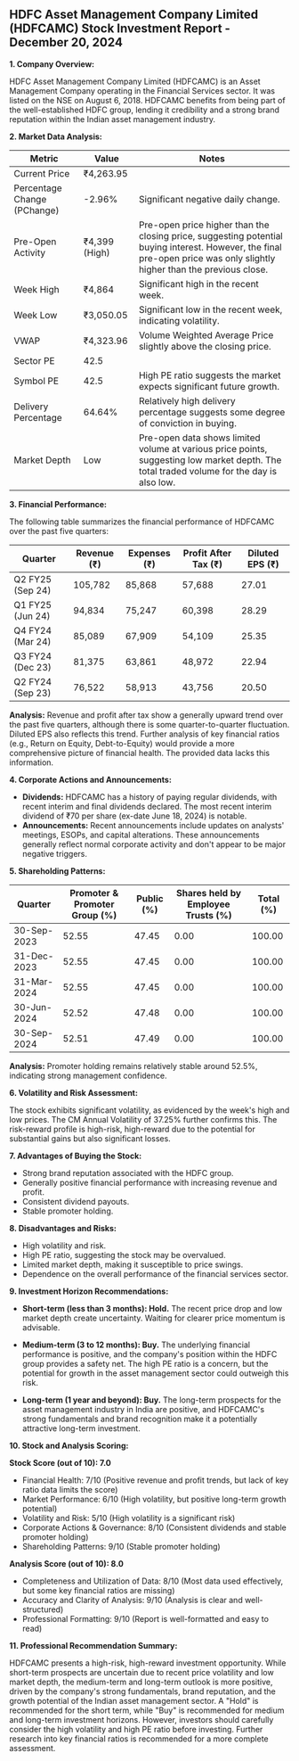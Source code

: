 ## HDFC Asset Management Company Limited (HDFCAMC) Stock Investment Report - December 20, 2024

**1. Company Overview:**

HDFC Asset Management Company Limited (HDFCAMC) is an Asset Management Company operating in the Financial Services sector.  It was listed on the NSE on August 6, 2018. HDFCAMC benefits from being part of the well-established HDFC group, lending it credibility and a strong brand reputation within the Indian asset management industry.


**2. Market Data Analysis:**

| Metric                     | Value          | Notes                                                              |
|-----------------------------|-----------------|----------------------------------------------------------------------|
| Current Price               | ₹4,263.95      |                                                                      |
| Percentage Change (PChange) | -2.96%         | Significant negative daily change.                                   |
| Pre-Open Activity          | ₹4,399 (High)   |  Pre-open price higher than the closing price, suggesting potential buying interest.  However, the final pre-open price was only slightly higher than the previous close. |
| Week High                   | ₹4,864         | Significant high in the recent week.                               |
| Week Low                    | ₹3,050.05      | Significant low in the recent week, indicating volatility.           |
| VWAP                        | ₹4,323.96      | Volume Weighted Average Price slightly above the closing price.       |
| Sector PE                   | 42.5           |                                                                      |
| Symbol PE                   | 42.5           |  High PE ratio suggests the market expects significant future growth. |
| Delivery Percentage         | 64.64%         | Relatively high delivery percentage suggests some degree of conviction in buying. |
| Market Depth                | Low             |  Pre-open data shows limited volume at various price points, suggesting low market depth.  The total traded volume for the day is also low. |


**3. Financial Performance:**

The following table summarizes the financial performance of HDFCAMC over the past five quarters:

| Quarter      | Revenue (₹) | Expenses (₹) | Profit After Tax (₹) | Diluted EPS (₹) |
|--------------|-------------|-------------|----------------------|-----------------|
| Q2 FY25 (Sep 24)| 105,782     | 85,868      | 57,688                | 27.01            |
| Q1 FY25 (Jun 24)| 94,834      | 75,247      | 60,398                | 28.29            |
| Q4 FY24 (Mar 24)| 85,089      | 67,909      | 54,109                | 25.35            |
| Q3 FY24 (Dec 23)| 81,375      | 63,861      | 48,972                | 22.94            |
| Q2 FY24 (Sep 23)| 76,522      | 58,913      | 43,756                | 20.50            |


**Analysis:** Revenue and profit after tax show a generally upward trend over the past five quarters, although there is some quarter-to-quarter fluctuation.  Diluted EPS also reflects this trend.  Further analysis of key financial ratios (e.g., Return on Equity, Debt-to-Equity) would provide a more comprehensive picture of financial health.  The provided data lacks this information.


**4. Corporate Actions and Announcements:**

* **Dividends:** HDFCAMC has a history of paying regular dividends, with recent interim and final dividends declared.  The most recent interim dividend of ₹70 per share (ex-date June 18, 2024) is notable.
* **Announcements:** Recent announcements include updates on analysts' meetings, ESOPs, and capital alterations.  These announcements generally reflect normal corporate activity and don't appear to be major negative triggers.


**5. Shareholding Patterns:**

| Quarter      | Promoter & Promoter Group (%) | Public (%) | Shares held by Employee Trusts (%) | Total (%) |
|--------------|-----------------------------|------------|---------------------------------|-----------|
| 30-Sep-2023  | 52.55                        | 47.45      | 0.00                             | 100.00    |
| 31-Dec-2023  | 52.55                        | 47.45      | 0.00                             | 100.00    |
| 31-Mar-2024  | 52.55                        | 47.45      | 0.00                             | 100.00    |
| 30-Jun-2024  | 52.52                        | 47.48      | 0.00                             | 100.00    |
| 30-Sep-2024  | 52.51                        | 47.49      | 0.00                             | 100.00    |

**Analysis:** Promoter holding remains relatively stable around 52.5%, indicating strong management confidence.


**6. Volatility and Risk Assessment:**

The stock exhibits significant volatility, as evidenced by the week's high and low prices.  The CM Annual Volatility of 37.25% further confirms this.  The risk-reward profile is high-risk, high-reward due to the potential for substantial gains but also significant losses.


**7. Advantages of Buying the Stock:**

* Strong brand reputation associated with the HDFC group.
* Generally positive financial performance with increasing revenue and profit.
* Consistent dividend payouts.
* Stable promoter holding.


**8. Disadvantages and Risks:**

* High volatility and risk.
* High PE ratio, suggesting the stock may be overvalued.
* Limited market depth, making it susceptible to price swings.
* Dependence on the overall performance of the financial services sector.


**9. Investment Horizon Recommendations:**

* **Short-term (less than 3 months): Hold.** The recent price drop and low market depth create uncertainty.  Waiting for clearer price momentum is advisable.

* **Medium-term (3 to 12 months): Buy.**  The underlying financial performance is positive, and the company's position within the HDFC group provides a safety net.  The high PE ratio is a concern, but the potential for growth in the asset management sector could outweigh this risk.

* **Long-term (1 year and beyond): Buy.**  The long-term prospects for the asset management industry in India are positive, and HDFCAMC's strong fundamentals and brand recognition make it a potentially attractive long-term investment.


**10. Stock and Analysis Scoring:**

**Stock Score (out of 10): 7.0**

* Financial Health: 7/10 (Positive revenue and profit trends, but lack of key ratio data limits the score)
* Market Performance: 6/10 (High volatility, but positive long-term growth potential)
* Volatility and Risk: 5/10 (High volatility is a significant risk)
* Corporate Actions & Governance: 8/10 (Consistent dividends and stable promoter holding)
* Shareholding Patterns: 9/10 (Stable promoter holding)

**Analysis Score (out of 10): 8.0**

* Completeness and Utilization of Data: 8/10 (Most data used effectively, but some key financial ratios are missing)
* Accuracy and Clarity of Analysis: 9/10 (Analysis is clear and well-structured)
* Professional Formatting: 9/10 (Report is well-formatted and easy to read)


**11. Professional Recommendation Summary:**

HDFCAMC presents a high-risk, high-reward investment opportunity. While short-term prospects are uncertain due to recent price volatility and low market depth, the medium-term and long-term outlook is more positive, driven by the company's strong fundamentals, brand reputation, and the growth potential of the Indian asset management sector.  A "Hold" is recommended for the short term, while "Buy" is recommended for medium and long-term investment horizons.  However, investors should carefully consider the high volatility and high PE ratio before investing.  Further research into key financial ratios is recommended for a more complete assessment.
